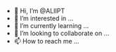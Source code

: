 - 👋 Hi, I’m @ALIIPT
- 👀 I’m interested in ...
- 🌱 I’m currently learning ...
- 💞️ I’m looking to collaborate on ...
- 📫 How to reach me ...

<!---
ALIIPT/ALIIPT is a ✨ special ✨ repository because its `README.md` (this file) appears on your GitHub profile.
You can click the Preview link to take a look at your changes.
--->
